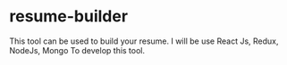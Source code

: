 # resume-builder
This tool can be used to build your resume.
I will be use React Js, Redux, NodeJs, Mongo To develop this tool.
